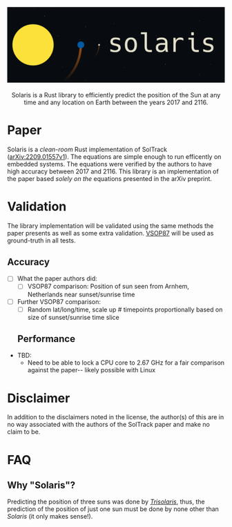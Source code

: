 <div align="center">
  <img src="https://github.com/ctrlaltf2/solaris/blob/main/assets/banner.png?raw=true" width="600"/>
</div>

<br>

<div align="center">
  Solaris is a Rust library to efficiently predict the position of the Sun at any time and any location on Earth between the years 2017 and 2116. 
</div>

# Paper
Solaris is a *clean-room* Rust implementation of SolTrack ([arXiv:2209.01557v1](https://arxiv.org/abs/2209.01557)). The equations are simple enough to run efficently on embedded systems. The equations were verified by the authors to have high accuracy between 2017 and 2116. This library is an implementation of the paper based _solely on the_ equations presented in the arXiv preprint.

# Validation
The library implementation will be validated using the same methods the paper presents as well as some extra validation. [VSOP87](https://www.caglow.com/info/compute/vsop87) will be used as ground-truth in all tests.

  ## Accuracy
- [ ] What the paper authors did:
  - [ ] VSOP87 comparison: Position of sun seen from Arnhem, Netherlands near sunset/sunrise time
- [ ] Further VSOP87 comparison: 
  - [ ] Random lat/long/time, scale up # timepoints proportionally based on size of sunset/sunrise time slice

  ## Performance
- TBD:
  - Need to be able to lock a CPU core to 2.67 GHz for a fair comparison against the paper-- likely possible with Linux
  
# Disclaimer
  In addition to the disclaimers noted in the license, the author(s) of this are in no way associated with the authors of the SolTrack paper and make no claim to be.


# FAQ
  ## Why "Solaris"?
Predicting the position of three suns was done by *[Trisolaris](https://www.litcharts.com/lit/the-three-body-problem/terms/trisolaris)*, thus, the prediction of the position of just one sun must be done by none other than *Solaris* (it only makes sense!).
